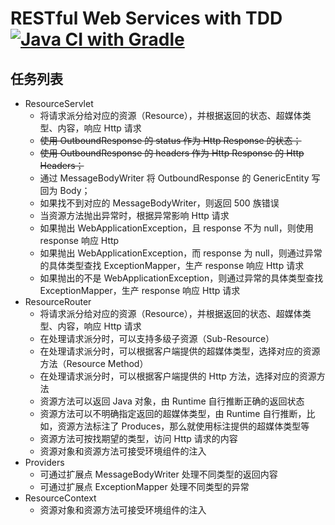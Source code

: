 # RESTful Web Services with TDD  [![Java CI with Gradle](https://github.com/maplestoryJin/TDDPractical/actions/workflows/gradle.yml/badge.svg)](https://github.com/maplestoryJin/TDDPractical/actions/workflows/gradle.yml)

## 任务列表
* ResourceServlet
  * 将请求派分给对应的资源（Resource），并根据返回的状态、超媒体类型、内容，响应 Http 请求
  * ~~使用 OutboundResponse 的 status 作为 Http Response 的状态；~~
  * ~~使用 OutboundResponse 的 headers 作为 Http Response 的 Http Headers；~~
  * 通过 MessageBodyWriter 将 OutboundResponse 的 GenericEntity 写回为 Body；
  * 如果找不到对应的 MessageBodyWriter，则返回 500 族错误
  * 当资源方法抛出异常时，根据异常影响 Http 请求
  * 如果抛出 WebApplicationException，且 response 不为 null，则使用 response 响应 Http
  * 如果抛出 WebApplicationException，而 response 为 null，则通过异常的具体类型查找 ExceptionMapper，生产 response 响应 Http 请求
  * 如果抛出的不是 WebApplicationException，则通过异常的具体类型查找 ExceptionMapper，生产 response 响应 Http 请求
* ResourceRouter
  * 将请求派分给对应的资源（Resource），并根据返回的状态、超媒体类型、内容，响应 Http 请求
  * 在处理请求派分时，可以支持多级子资源（Sub-Resource）
  * 在处理请求派分时，可以根据客户端提供的超媒体类型，选择对应的资源方法（Resource Method）
  * 在处理请求派分时，可以根据客户端提供的 Http 方法，选择对应的资源方法
  * 资源方法可以返回 Java 对象，由 Runtime 自行推断正确的返回状态
  * 资源方法可以不明确指定返回的超媒体类型，由 Runtime 自行推断，比如，资源方法标注了 Produces，那么就使用标注提供的超媒体类型等
  * 资源方法可按找期望的类型，访问 Http 请求的内容
  * 资源对象和资源方法可接受环境组件的注入
* Providers
  * 可通过扩展点 MessageBodyWriter 处理不同类型的返回内容
  * 可通过扩展点 ExceptionMapper 处理不同类型的异常
* ResourceContext
  * 资源对象和资源方法可接受环境组件的注入
